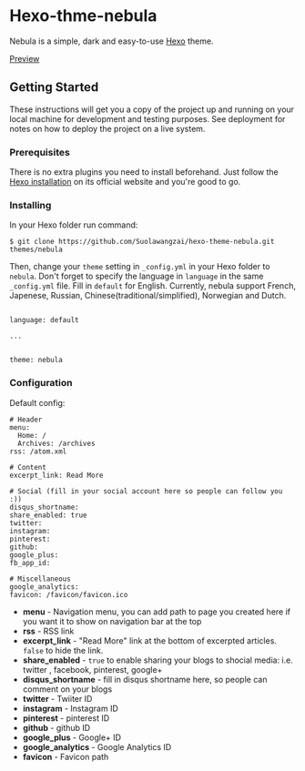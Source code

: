 # Hexo-thme-nebula
Nebula is a simple, dark and easy-to-use [Hexo](https://hexo.io/) theme.

[Preview](https://suolawangzai.github.io/)

## Getting Started

These instructions will get you a copy of the project up and running on your local machine for development and testing purposes. See deployment for notes on how to deploy the project on a live system.

### Prerequisites

There is no extra plugins you need to install beforehand. Just follow the [Hexo installation](https://hexo.io/docs/) on its official website and you're good to go.

### Installing

In your Hexo folder run command:

```
$ git clone https://github.com/Suolawangzai/hexo-theme-nebula.git themes/nebula
```

Then, change your `theme` setting in `_config.yml` in your Hexo folder to `nebula`.
Don't forget to specify the language in `language` in the same `_config.yml` file. Fill in `default` for English. Currently, nebula support French, Japenese, Russian, Chinese(traditional/simplified), Norwegian and Dutch.

```

language: default

...


theme: nebula

```

### Configuration

Default config:
```
# Header
menu:
  Home: /
  Archives: /archives
rss: /atom.xml

# Content
excerpt_link: Read More

# Social (fill in your social account here so people can follow you :))
disqus_shortname:
share_enabled: true
twitter:
instagram:
pinterest:
github:
google_plus:
fb_app_id:

# Miscellaneous
google_analytics:
favicon: /favicon/favicon.ico

```

- **menu** - Navigation menu, you can add path to page you created here if you want it to show on navigation bar at the top
- **rss** - RSS link
- **excerpt_link** - "Read More" link at the bottom of excerpted articles. `false` to hide the link.
- **share_enabled** - `true` to enable sharing your blogs to shocial media: i.e. twitter , facebook, pinterest, google+
- **disqus_shortname** - fill in disqus shortname here, so people can comment on your blogs
- **twitter** - Twiiter ID
- **instagram** - Instagram ID
- **pinterest** - pinterest ID
- **github** - github ID
- **google_plus** - Google+ ID
- **google_analytics** - Google Analytics ID
- **favicon** - Favicon path
